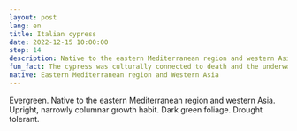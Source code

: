 ```yaml
---
layout: post
lang: en
title: Italian cypress
date: 2022-12-15 10:00:00
stop: 14
description: Native to the eastern Mediterranean region and western Asia. Drought tolerant.
fun_fact: The cypress was culturally connected to death and the underworld in Greek and Roman cultures, and mourning in modern religion
native: Eastern Mediterranean region and Western Asia
---
```

Evergreen. Native to the eastern Mediterranean region and western Asia. Upright, narrowly columnar growth habit. Dark green foliage. Drought tolerant.
